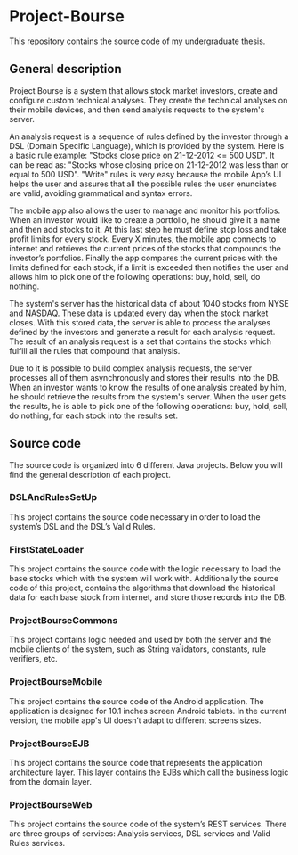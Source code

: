 # Project-Bourse

This repository contains the source code of my undergraduate thesis.

## General description

Project Bourse is a system that allows stock market investors, create and configure custom technical analyses. They create the technical analyses on their mobile devices, and then send analysis requests to the system's server.

An analysis request is a sequence of rules defined by the investor through a DSL (Domain Specific Language), which is provided by the system. Here is a basic rule example: "Stocks close price on 21-12-2012 <= 500 USD". It can be read as: "Stocks whose closing price on 21-12-2012 was less than or equal to 500 USD". "Write" rules is very easy because the mobile App’s UI helps the user and assures that all the possible rules the user enunciates are valid, avoiding grammatical and syntax errors.

The mobile app also allows the user to manage and monitor his portfolios. When an investor would like to create a portfolio, he should give it a name and then add stocks to it. At this last step he must define stop loss and take profit limits for every stock. Every X minutes, the mobile app connects to internet and retrieves the current prices of the stocks that compounds the investor’s portfolios. Finally the app compares the current prices with the limits defined for each stock, if a limit is exceeded then notifies the user and allows him to pick one of the following operations: buy, hold, sell, do nothing.

The system's server has the historical data of about 1040 stocks from NYSE and NASDAQ. These data is updated every day when the stock market closes. With this stored data, the server is able to process the analyses defined by the investors and generate a result for each analysis request. The result of an analysis request is a set that contains the stocks which fulfill all the rules that compound that analysis.

Due to it is possible to build complex analysis requests, the server processes all of them asynchronously and stores their results into the DB. When an investor wants to know the results of one analysis created by him, he should retrieve the results from the system's server. When the user gets the results, he is able to pick one of the following operations: buy, hold, sell, do nothing, for each stock into the results set.

## Source code

The source code is organized into 6 different Java projects. Below you will find the general description of each project.

### DSLAndRulesSetUp

This project contains the source code necessary in order to load the system’s DSL and the DSL’s Valid Rules.

### FirstStateLoader

This project contains the source code with the logic necessary to load the base stocks which with the system will work with. Additionally the source code of this project, contains the algorithms that download the historical data for each base stock from internet, and store those records into the DB.

### ProjectBourseCommons

This project contains logic needed and used by both the server and the mobile clients of the system, such as String validators, constants, rule verifiers, etc.

### ProjectBourseMobile

This project contains the source code of the Android application. The application is designed for 10.1 inches screen Android tablets. In the current version, the mobile app's UI doesn’t adapt to different screens sizes.

### ProjectBourseEJB

This project contains the source code that represents the application architecture layer. This layer contains the EJBs which call the business logic from the domain layer.

### ProjectBourseWeb

This project contains the source code of the system’s REST services. There are three groups of services: Analysis services, DSL services and Valid Rules services.
